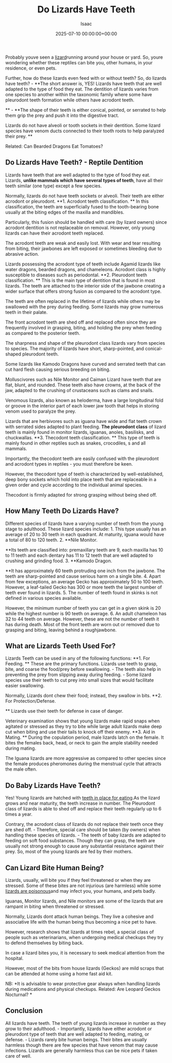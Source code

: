 ﻿---
title: Do Lizards Have Teeth
description: Probably youve seen a lizard running around your house or yard. So, youre wondering whether these reptiles can bite you, other humans, in your residence, or...
slug: /do-lizards-have-teeth/
date: 2025-07-10 00:00:00+00:00
lastmod: 2025-07-10 00:00:00+03:00
author: Isaac
categories:

- Guide

- Lizard
tags:

- guide

- lizard

- teeth
layout: post
---

Probably youve seen a [lizard](https://pestpolicy.com/are-lizards-poisonous/)running around your house or yard. So, youre wondering whether these reptiles can bite you, other humans, in your residence, or even pets.

Further, how do these lizards even feed with or without teeth? So, do lizards have teeth? - **The short answer is, YES! Lizards have teeth that are well adapted to the type of food they eat. The dentition of lizards varies from one species to another within the taxonomic family where some have pleurodont teeth formation while others have acrodont teeth.

** - **The shape of their teeth is either conical, pointed, or serrated to help them grip the prey and push it into the digestive tract.

Lizards do not have alveoli or tooth sockets in their dentition. Some lizard species have venom ducts connected to their tooth roots to help paralyzed their prey. **

Related: Can Bearded Dragons Eat Tomatoes?

##  Do Lizards Have Teeth? - Reptile Dentition

Lizards have teeth that are well adapted to the type of food they eat. Lizards, **unlike mammals which have several types of teeth**, have all their teeth similar (one type) except a few species.

Normally, lizards do not have teeth sockets or alveoli. Their teeth are either acrodont or pleurodont. **1. Acrodont teeth classification. ** In this classification, the teeth are superficially fused to the tooth-bearing bone usually at the biting edges of the maxilla and mandibles.

Particularly, this fusion should be handled with care (by lizard owners) since acrodont dentition is not replaceable on removal. However, only young lizards can have their acrodont teeth replaced.

The acrodont teeth are weak and easily lost. With wear and tear resulting from biting, their jawbones are left exposed or sometimes bleeding due to abrasive action.

Lizards possessing the acrodont type of teeth include Agamid lizards like water dragons, bearded dragons, and chameleons. Acrodont class is highly susceptible to diseases such as periodontal. **2. Pleurodont teeth classification. ** This is the main type of dentition that is found in most lizards. The teeth are attached to the interior side of the jawbone creating a wider surface that offers strong fusion as compared to the acrodont type.

The teeth are often replaced in the lifetime of lizards while others may be swallowed with the prey during feeding. Some lizards may grow numerous teeth in their palate.

The front acrodont teeth are shed off and replaced often since they are frequently involved in grasping, biting, and holding the prey when feeding as compared to the posterior teeth.

The sharpness and shape of the pleurodont class lizards vary from species to species. The majority of lizards have short, sharp-pointed, and conical-shaped pleurodont teeth.

Some lizards like Kamodo Dragons have curved and serrated teeth that can cut hard flesh causing serious breeding on biting.

Molluscivores such as Nile Monitor and Caiman Lizard have teeth that are flat, blunt, and rounded. These teeth also have crowns, at the back of the jaw, adapted to the crushing of crustaceans such as clams and snails.

Venomous lizards, also known as heloderma, have a large longitudinal fold or groove in the interior part of each lower jaw tooth that helps in storing venom used to paralyze the prey.

Lizards that are herbivores such as iguana have wide and flat teeth crown with serrated sides adapted to plant feeding. **The pleurodont class** of lizard teeth is mainly found in monitor lizards, iguanas, anoles, basilisks, and chuckwallas. **3. Thecodont teeth classification. ** This type of teeth is mainly found in other reptiles such as snakes, crocodiles, s and all mammals.

Importantly, the thecodont teeth are easily confused with the pleurodont and acrodont types in reptiles - you must therefore be keen.

However, the thecodont type of teeth is characterized by well-established, deep bony sockets which hold into place teeth that are replaceable in a given order and cycle according to the individual animal species.

Thecodont is firmly adapted for strong grasping without being shed off.

##  How Many Teeth Do Lizards Have?

Different species of lizards have a varying number of teeth from the young stage to adulthood. These lizard species include: 1. This type usually has an average of 20 to 30 teeth in each quadrant. At maturity, iguana would have a total of 80 to 120 teeth. 2. **Nile Monitor.

**Its teeth are classified into: premaxillary teeth are 9, each maxilla has 10 to 11 teeth and each dentary has 11 to 12 teeth that are well adapted to crushing and grinding food. 3. **Kamodo Dragon.

**It has approximately 60 teeth protruding one inch from the jawbone. The teeth are sharp-pointed and cause serious harm on a single bite. 4. Apart from few exceptions, an average Gecko has approximately 50 to 100 teeth. However, a leaf-tailed Gecko has 300 or more teeth the largest number of teeth ever found in lizards. 5. The number of teeth found in skinks is not defined in various species available.

However, the minimum number of teeth you can get in a given skink is 20 while the highest number is 90 teeth on average. 6. An adult chameleon has 32 to 44 teeth on average. However, these are not the number of teeth it has during death. Most of the front teeth are worn out or removed due to grasping and biting, leaving behind a roughjawbone.

##  What are Lizards Teeth Used For?

Lizards Teeth can be used in any of the following functions: **1. For Feeding. ** These are the primary functions. Lizards use teeth to grasp, bite, and coarse the food/prey before swallowing. - The teeth also help in preventing the prey from slipping away during feeding. - Some lizard species use their teeth to cut prey into small sizes that would facilitate easier swallowing.

Normally, Lizards dont chew their food; instead, they swallow in bits. **2. For Protection/Defense.

** Lizards use their teeth for defense in case of danger.

Veterinary examination shows that young lizards make rapid snaps when agitated or stressed as they try to bite while large adult lizards make deep cut when biting and use their tails to knock off their enemy. **3. Aid in Mating. ** During the copulation period, male lizards latch on the female. It bites the females back, head, or neck to gain the ample stability needed during mating.

The Iguana lizards are more aggressive as compared to other species since the female produces pheromones during the menstrual cycle that attracts the male often.

##  Do Baby Lizards Have Teeth?

Yes! Young lizards are hatched with [teeth in place for eating](https://pestpolicy.com/what-do-baby-lizards-eat/).As the lizard grows and near maturity, the teeth increase in number. The Pleurodont class of lizards is able to shed off and replace their teeth regularly up to 6 times a year.

Contrary, the acrodont class of lizards do not replace their teeth once they are shed off. - Therefore, special care should be taken (by owners) when handling these species of lizards. - The teeth of baby lizards are adapted to feeding on soft food substances. Though they can grasp, the teeth are usually not strong enough to cause any substantial resistance against their prey. So, most of the young lizards are fed by their mothers.

##  Can Lizard Bite Human Being?

Lizards, usually, will bite you if they feel threatened or when they are stressed. Some of these bites are not injurious (are harmless) while some [lizards are poisonous](https://pestpolicy.com/are-lizards-poisonous/)and may infect you, your humans, and pets badly.

Iguanas, Monitor lizards, and Nile monitors are some of the lizards that are rampant in biting when threatened or stressed.

Normally, Lizards dont attack human beings. They live a cohesive and associative life with the human being thus becoming a nice pet to have.

However, research shows that lizards at times rebel, a special class of people such as veterinarians, when undergoing medical checkups they try to defend themselves by biting back.

In case a lizard bites you, it is necessary to seek medical attention from the hospital.

However, most of the bits from house lizards (Geckos) are mild scraps that can be attended at home using a home fast aid kit.

NB: *It is advisable to wear protective gear always when handling lizards during medications and physical checkups. Related: Are Leopard Geckos Nocturnal? *

##  Conclusion

All lizards have teeth. The teeth of young lizards increase in number as they grow to their adulthood. - Importantly, lizards have either acrodont or pleurodont type of teeth that are well adapted to feeding, mating, or defense. - Lizards rarely bite human beings. Their bites are usually harmless though there are few species that have venom that may cause infections. Lizards are generally harmless thus can be nice pets if taken care of well.
